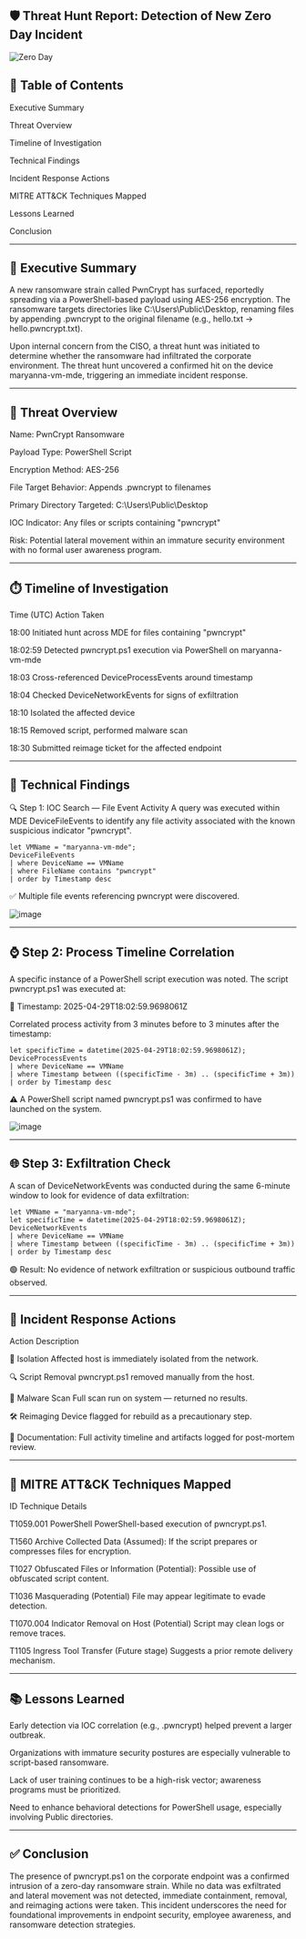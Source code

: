 ## **🛡️ Threat Hunt Report: Detection of New Zero Day Incident**

![Zero Day](https://github.com/user-attachments/assets/933cf0ce-9f26-44c2-ad32-d0aec8c70bf6)

## **📑 Table of Contents**
Executive Summary

Threat Overview

Timeline of Investigation

Technical Findings

Incident Response Actions

MITRE ATT&CK Techniques Mapped

Lessons Learned

Conclusion
____

## **📌 Executive Summary**
A new ransomware strain called PwnCrypt has surfaced, reportedly spreading via a PowerShell-based payload using AES-256 encryption. The ransomware targets directories like C:\Users\Public\Desktop, renaming files by appending .pwncrypt to the original filename (e.g., hello.txt → hello.pwncrypt.txt).

Upon internal concern from the CISO, a threat hunt was initiated to determine whether the ransomware had infiltrated the corporate environment. The threat hunt uncovered a confirmed hit on the device maryanna-vm-mde, triggering an immediate incident response.
____

## **🧠 Threat Overview**
Name: PwnCrypt Ransomware

Payload Type: PowerShell Script

Encryption Method: AES-256

File Target Behavior: Appends .pwncrypt to filenames

Primary Directory Targeted: C:\Users\Public\Desktop

IOC Indicator: Any files or scripts containing "pwncrypt"

Risk: Potential lateral movement within an immature security environment with no formal user awareness program.
____

## **⏱️ Timeline of Investigation**
Time (UTC)	Action Taken

18:00	Initiated hunt across MDE for files containing "pwncrypt"

18:02:59	Detected pwncrypt.ps1 execution via PowerShell on maryanna-vm-mde

18:03	Cross-referenced DeviceProcessEvents around timestamp

18:04	Checked DeviceNetworkEvents for signs of exfiltration

18:10	Isolated the affected device

18:15	Removed script, performed malware scan

18:30	Submitted reimage ticket for the affected endpoint
____

## **🔎 Technical Findings**
🔍 Step 1: IOC Search — File Event Activity
A query was executed within MDE DeviceFileEvents to identify any file activity associated with the known suspicious indicator "pwncrypt".

```
let VMName = "maryanna-vm-mde";
DeviceFileEvents
| where DeviceName == VMName
| where FileName contains "pwncrypt"
| order by Timestamp desc
```
✅ Multiple file events referencing pwncrypt were discovered.

![image](https://github.com/user-attachments/assets/b1c7338b-f61b-4837-8d84-98e33975387e)

____

## **⌚ Step 2: Process Timeline Correlation**
A specific instance of a PowerShell script execution was noted. The script pwncrypt.ps1 was executed at:

📌 Timestamp: 2025-04-29T18:02:59.9698061Z

Correlated process activity from 3 minutes before to 3 minutes after the timestamp:

```
let specificTime = datetime(2025-04-29T18:02:59.9698061Z);
DeviceProcessEvents
| where DeviceName == VMName
| where Timestamp between ((specificTime - 3m) .. (specificTime + 3m))
| order by Timestamp desc
```
⚠️ A PowerShell script named pwncrypt.ps1 was confirmed to have launched on the system.

![image](https://github.com/user-attachments/assets/9b5e802e-aaa9-49c4-969f-7ad84f720c06)
____

## **🌐 Step 3: Exfiltration Check**
A scan of DeviceNetworkEvents was conducted during the same 6-minute window to look for evidence of data exfiltration:

```
let VMName = "maryanna-vm-mde";
let specificTime = datetime(2025-04-29T18:02:59.9698061Z);
DeviceNetworkEvents
| where DeviceName == VMName
| where Timestamp between ((specificTime - 3m) .. (specificTime + 3m))
| order by Timestamp desc
```
🟢 Result: No evidence of network exfiltration or suspicious outbound traffic observed.
_____

## **🚨 Incident Response Actions**
Action	Description

🛑 Isolation	Affected host is immediately isolated from the network.

🔍 Script Removal	pwncrypt.ps1 removed manually from the host.

🧪 Malware Scan	Full scan run on system — returned no results.

🛠️ Reimaging	Device flagged for rebuild as a precautionary step.

📝 Documentation: Full activity timeline and artifacts logged for post-mortem review.
____

## **🎯 MITRE ATT&CK Techniques Mapped**
ID	Technique	Details

T1059.001	PowerShell	PowerShell-based execution of pwncrypt.ps1.

T1560	Archive Collected Data (Assumed): If the script prepares or compresses files for encryption.

T1027	Obfuscated Files or Information (Potential): Possible use of obfuscated script content.

T1036	Masquerading (Potential)	File may appear legitimate to evade detection.

T1070.004	Indicator Removal on Host (Potential)	Script may clean logs or remove traces.

T1105	Ingress Tool Transfer (Future stage)	Suggests a prior remote delivery mechanism.
____

## **📚 Lessons Learned**
Early detection via IOC correlation (e.g., .pwncrypt) helped prevent a larger outbreak.

Organizations with immature security postures are especially vulnerable to script-based ransomware.

Lack of user training continues to be a high-risk vector; awareness programs must be prioritized.

Need to enhance behavioral detections for PowerShell usage, especially involving Public directories.
____

## **✅ Conclusion**
The presence of pwncrypt.ps1 on the corporate endpoint was a confirmed intrusion of a zero-day ransomware strain. While no data was exfiltrated and lateral movement was not detected, immediate containment, removal, and reimaging actions were taken. This incident underscores the need for foundational improvements in endpoint security, employee awareness, and ransomware detection strategies.

